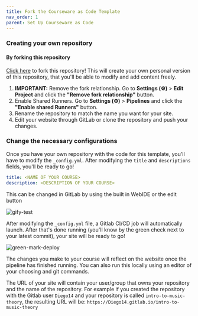 ```yaml
---
title: Fork the Courseware as Code Template
nav_order: 1
parent: Set Up Courseware as Code 
---
```


### Creating your own repository

#### By forking this repository

[Click here](https://gitlab.com/courseware-as-code/courseware-template/-/forks/new) to fork this repository!
This will create your own personal version of this repository, that you'll be able to modify and add content freely.

1. **IMPORTANT:** Remove the fork relationship.
Go to **Settings (⚙)** > **Edit Project** and click the **"Remove fork relationship"** button.
1. Enable Shared Runners.
Go to **Settings (⚙)** > **Pipelines** and click the **"Enable shared Runners"** button.
1. Rename the repository to match the name you want for your site.
1. Edit your website through GitLab or clone the repository and push your changes.


### Change the necessary configurations

Once you have your own repository with the code for this template, you'll have to modify the `_config.yml`.
After modifying the `title` and `descriptions` fields, you'll be ready to go!

```yaml
title: <NAME OF YOUR COURSE> 
description: <DESCRIPTION OF YOUR COURSE> 
```

This can be changed in GitLab by using the built in WebIDE or the edit button

![gify-test](https://i.imgur.com/BbSxkPE.gif)

After modifying the `_config.yml` file, a Gitlab CI/CD job will automatically launch.
After that's done running (you'll know by the green check next to your latest commit), your site will be ready to go!

![green-mark-deploy](https://i.imgur.com/r7DiXu2.png)

The changes you make to your course will reflect on the website once the pipeline has finished running.
You can also run this locally using an editor of your choosing and git commands. 

The URL of your site will contain your user/group that owns your repository and the name of the repository.
For example if you created the repository with the Gitlab user `Diego14` and your repository is called `intro-to-music-theory`, the resulting URL will be: `https://Diego14.gitlab.io/intro-to-music-theory`


